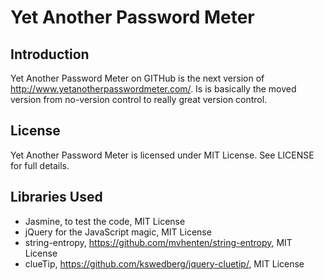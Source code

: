 # Yet Another Password Meter

## Introduction 
Yet Another Password Meter on GITHub is the next version of http://www.yetanotherpasswordmeter.com/. Is is basically the moved version from no-version control to really great version control.

## License
Yet Another Password Meter is licensed under MIT License. See LICENSE for full details.

## Libraries Used

* Jasmine, to test the code, MIT License
* jQuery for the JavaScript magic, MIT License
* string-entropy, https://github.com/mvhenten/string-entropy, MIT License
* clueTip, https://github.com/kswedberg/jquery-cluetip/, MIT License
